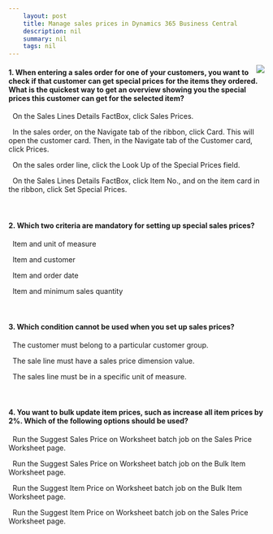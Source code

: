```yaml
---
    layout: post
    title: Manage sales prices in Dynamics 365 Business Central  
    description: nil
    summary: nil
    tags: nil
---
```



 <a target="_blank" href="https://docs.microsoft.com/en-us/learn/modules/manage-sales-prices-dynamics-365-business-central/7-check/"><i class="fas fa-external-link-alt"></i> </a>
 <img align="right" src="https://docs.microsoft.com/en-us/learn/achievements/manage-sales-prices-dynamics-365-business-central.svg">
####  1. When entering a sales order for one of your customers, you want to check if that customer can get special prices for the items they ordered. What is the quickest way to get an overview showing you the special prices this customer can get for the selected item?


<i class='fas fa-check-square' style='color: Dodgerblue;'></i> &nbsp;&nbsp;On the Sales Lines Details FactBox, click Sales Prices.

<i class='far fa-square'></i> &nbsp;&nbsp;In the sales order, on the Navigate tab of the ribbon, click Card. This will open the customer card. Then, in the Navigate tab of the Customer card, click Prices.

<i class='far fa-square'></i> &nbsp;&nbsp;On the sales order line, click the Look Up of the Special Prices field.

<i class='far fa-square'></i> &nbsp;&nbsp;On the Sales Lines Details FactBox, click Item No., and on the item card in the ribbon, click Set Special Prices.
<br />
<br />
<br />

####  2. Which two criteria are mandatory for setting up special sales prices?


<i class='far fa-square'></i> &nbsp;&nbsp;Item and unit of measure

<i class='fas fa-check-square' style='color: Dodgerblue;'></i> &nbsp;&nbsp;Item and customer

<i class='far fa-square'></i> &nbsp;&nbsp;Item and order date

<i class='far fa-square'></i> &nbsp;&nbsp;Item and minimum sales quantity
<br />
<br />
<br />

####  3. Which condition cannot be used when you set up sales prices?


<i class='far fa-square'></i> &nbsp;&nbsp;The customer must belong to a particular customer group.

<i class='fas fa-check-square' style='color: Dodgerblue;'></i> &nbsp;&nbsp;The sale line must have a sales price dimension value.

<i class='far fa-square'></i> &nbsp;&nbsp;The sales line must be in a specific unit of measure.
<br />
<br />
<br />

####  4. You want to bulk update item prices, such as increase all item prices by 2%. Which of the following options should be used?


<i class='far fa-square'></i> &nbsp;&nbsp;Run the Suggest Sales Price on Worksheet batch job on the Sales Price Worksheet page.

<i class='far fa-square'></i> &nbsp;&nbsp;Run the Suggest Sales Price on Worksheet batch job on the Bulk Item Worksheet page.

<i class='far fa-square'></i> &nbsp;&nbsp;Run the Suggest Item Price on Worksheet batch job on the Bulk Item Worksheet page.

<i class='fas fa-check-square' style='color: Dodgerblue;'></i> &nbsp;&nbsp;Run the Suggest Item Price on Worksheet batch job on the Sales Price Worksheet page.
<br />
<br />
<br />

